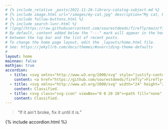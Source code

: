 ```yaml
---
# {% include_relative _posts/2021-11-26-library-catalog-subject.md %}
# {% include image.html url="/images/my-cat.jpg" description="My cat, Robert Downey Jr." %}
# {% include follow-buttons.html %}
# {% include search-lunr.html %}
# ![png](https://raw.githubusercontent.com/sourestdeeds/firefly/main/firefly/data/WASP-100%20b%20density.png)
# By default, content added below the "---" mark will appear in the home page
# between the top bar and the list of recent posts.
# To change the home page layout, edit the _layouts/home.html file.
# See: https://jekyllrb.com/docs/themes/#overriding-theme-defaults
#
layout: home
mainnav: false
mathjax: true
accordion: 
  - title: <svg xmlns="http://www.w3.org/2000/svg" style="justify-content:center;" width="24" height="24" viewBox="0 0 24 24"><path d="M19.957 4.035c-.345-.024-.682-.035-1.012-.035-7.167 0-11.248 5.464-12.732 9.861l3.939 3.938c4.524-1.619 9.848-5.549 9.848-12.639 0-.367-.014-.741-.043-1.125zm-9.398 11.815l-2.402-2.402c1.018-2.383 3.91-7.455 10.166-7.767-.21 4.812-3.368 8.276-7.764 10.169zm4.559 1.282c-.456.311-.908.592-1.356.842-.156.742-.552 1.535-1.126 2.21-.001-.48-.135-.964-.369-1.449-.413.187-.805.348-1.179.49.551 1.424-.01 2.476-.763 3.462 1.08-.081 2.214-.61 3.106-1.504.965-.962 1.64-2.352 1.687-4.051zm-9.849-5.392c-.482-.232-.965-.364-1.443-.367.669-.567 1.453-.961 2.188-1.121.262-.461.556-.915.865-1.361-1.699.046-3.09.723-4.054 1.686-.893.893-1.421 2.027-1.503 3.106.986-.753 2.039-1.313 3.463-.762.145-.391.305-.785.484-1.181zm6.448.553c-.326-.325-.326-.853 0-1.178.325-.326.853-.326 1.178 0 .326.326.326.854 0 1.179-.326.325-.853.325-1.178-.001zm4.124-4.125c-.65-.65-1.706-.65-2.356 0-.651.651-.651 1.707 0 2.357.65.651 1.706.651 2.357 0 .65-.65.65-1.706-.001-2.357zm-1.591 1.592c-.228-.228-.228-.598 0-.825.227-.228.598-.228.826 0 .227.227.226.597 0 .825-.228.227-.598.227-.826 0zm-12.609 10.555l-.755-.755 4.341-4.323.755.755-4.341 4.323zm4.148 1.547l-.755-.755 3.03-3.054.756.755-3.031 3.054zm-5.034 2.138l-.755-.755 5.373-5.364.756.755-5.374 5.364zm21.083-14.291c-.188.618-.673 1.102-1.291 1.291.618.188 1.103.672 1.291 1.291.189-.619.673-1.103 1.291-1.291-.618-.188-1.102-.672-1.291-1.291zm-14.655-6.504c-.247.81-.881 1.443-1.69 1.69.81.247 1.443.881 1.69 1.69.248-.809.881-1.443 1.69-1.69-.81-.247-1.442-.88-1.69-1.69zm-1.827-3.205c-.199.649-.706 1.157-1.356 1.355.65.199 1.157.707 1.356 1.355.198-.649.706-1.157 1.354-1.355-.648-.198-1.155-.706-1.354-1.355zm5.387 0c-.316 1.035-1.127 1.846-2.163 2.163 1.036.316 1.847 1.126 2.163 2.163.316-1.036 1.127-1.846 2.162-2.163-1.035-.317-1.845-1.128-2.162-2.163zm11.095 13.64c-.316 1.036-1.127 1.846-2.163 2.163 1.036.316 1.847 1.162 2.163 2.197.316-1.036 1.127-1.881 2.162-2.197-1.035-.317-1.846-1.127-2.162-2.163z"/></svg> Firefly
    content: <a href="https://github.com/sourestdeeds/firefly">Firefly</a> (<span style="font-family:monospace;">pip install firefly-tess</span>) is a self-contained python EDA pipeline which uses <a href="https://github.com/joshjchayes/TransitFit">TransitFit</a> to fit [TESS](https://youtu.be/Q4KjvPIbgMI){:.lightbox} [lightcurves](https://youtu.be/vLh9KWns9gE){:.lightbox} (time-series data), capable of fully automating the data retrieval required. The lightcurve below represents 206 transits phase folded around the transit midpoint (bottom of the bucket!) for WASP-100 b. <br><br> TransitFit (<a href="https://arxiv.org/abs/2103.12139">Hayes et al., 2021</a>) is capable of using information about the host and planet parameters, alongside the observation filters to couple stellar [limb-darkening](https://www.youtube.com/watch?v=ur0fATmsVoc&ab_channel=minutephysics){:.lightbox} coefficients across wavelengths. It was primarily designed for use with transmission spectroscopy studies, and employs transit observations at various wavelengths from different telescopes to simultaneously fit transit parameters using [nested sampling](https://github.com/joshspeagle/dynesty) retrieval. <br><br> [![png](https://raw.githubusercontent.com/sourestdeeds/firefly/main/firefly/data/WASP-100%20b%20density.png#center)](https://raw.githubusercontent.com/sourestdeeds/firefly/main/firefly/data/WASP-100%20b%20density.png)<center><b>Figure 1:</b> The observed transits of WASP-100 b phase folded.</center> <br> [The Transiting Exoplanet Survey Satellite](https://youtu.be/k_wmsk2OyuY){:.lightbox} (<a href="https://www.spiedigitallibrary.org/journals/Journal-of-Astronomical-Telescopes-Instruments-and-Systems/volume-1/issue-01/014003/Transiting-Exoplanet-Survey-Satellite/10.1117/1.JATIS.1.1.014003.full?SSO=1">Ricker et al., 2014</a>) (TESS) is an all-sky transit survey, whose primary goal is to detect Earth-sized planets orbiting bright stars, allowing follow-up observations to determine planet masses and atmospheric compositions. TESS has an 85% sky coverage, of which each sector is continuously observed for 4 weeks. For higher ecliptic lattitudes, the sectors overlap creating photometric time series for durations up to a year. The upper and lower ecliptic poles are called the [continuous viewing zones](https://tess.mit.edu/wp-content/uploads/sky_coverage.png) (CVZ), and are constantly observed in a yearly rotation between the two poles regardless of sector. Such multi-sector photometry allows for a steady stream of transits to be observed, which lends itself well to probe for [transit timing variations](https://www.youtube.com/watch?v=rqQ1xKsNIQE&ab_channel=NASAVideo){:.lightbox} (TTV’s). Increasing the accuracy of known parameters through the use of lightcurve fitting programs also benefits from a consistent single source of observations, as the systematic variance between sectors is minimal. TESS aims for 50 ppm photometric precision on stars with a TESS magnitude of 9-15. <br><br><img src="https://sourestdeeds.github.io/photos/TESS_Staring_Contest.gif"><br><br><center><b>Figure 2:</b> TESS capturing the flicker of a star indicating a transit.</center>
  - title: <svg xmlns="http://www.w3.org/2000/svg" width="24" height="24" viewBox="0 0 24 24"><path d="M11 6.999c2.395.731 4.27 2.607 4.999 5.001.733-2.395 2.608-4.269 5.001-5-2.393-.731-4.268-2.605-5.001-5-.729 2.394-2.604 4.268-4.999 4.999zm7 7c1.437.438 2.562 1.564 2.999 3.001.44-1.437 1.565-2.562 3.001-3-1.436-.439-2.561-1.563-3.001-3-.437 1.436-1.562 2.561-2.999 2.999zm-6 5.501c1.198.365 2.135 1.303 2.499 2.5.366-1.198 1.304-2.135 2.501-2.5-1.197-.366-2.134-1.302-2.501-2.5-.364 1.197-1.301 2.134-2.499 2.5zm-6-8.272c.522.658 1.118 1.253 1.775 1.775-.657.522-1.252 1.117-1.773 1.774-.522-.658-1.118-1.253-1.776-1.776.658-.521 1.252-1.116 1.774-1.773zm-.001-4.228c-.875 2.873-3.128 5.125-5.999 6.001 2.876.88 5.124 3.128 6.004 6.004.875-2.874 3.128-5.124 5.996-6.004-2.868-.874-5.121-3.127-6.001-6.001z"/></svg> Serenity
    content: Classified.
  - title: <svg class="svg-icon" viewBox="0 0 20 20"><path fill="none" d="M19.629,9.655c-0.021-0.589-0.088-1.165-0.21-1.723h-3.907V7.244h1.378V6.555h-2.756V5.866h2.067V5.177h-0.689V4.488h-1.378V3.799h0.689V3.11h-1.378V2.421h0.689V1.731V1.294C12.88,0.697,11.482,0.353,10,0.353c-5.212,0-9.446,4.135-9.629,9.302H19.629z M6.555,2.421c1.522,0,2.756,1.234,2.756,2.756S8.077,7.933,6.555,7.933S3.799,6.699,3.799,5.177S5.033,2.421,6.555,2.421z"></path><path fill="none" d="M12.067,18.958h-0.689v-0.689h2.067v-0.689h0.689V16.89h2.067v-0.689h0.689v-0.689h-1.378v-0.689h-2.067v-0.689h1.378v-0.689h2.756v-0.689h-1.378v-0.689h3.218c0.122-0.557,0.189-1.134,0.21-1.723H0.371c0.183,5.167,4.418,9.302,9.629,9.302c0.711,0,1.401-0.082,2.067-0.227V18.958z"></path></svg>Farscape
    content: Classified.
---
```


> “If it ain't broke, fix it until it is.”

<img src="https://sourestdeeds.github.io/photos/front.png" style="display:none;" /> 

{% include accordion.html %}
